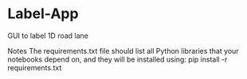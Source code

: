 # Label-App
GUI to label 1D road lane

Notes
The requirements.txt file should list all Python libraries that your notebooks depend on, and they will be installed using:
pip install -r requirements.txt
